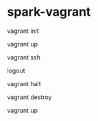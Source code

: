 # spark-vagrant
vagrant init

vagrant up

vagrant ssh


logout

vagrant halt

vagrant destroy

vagrant up
